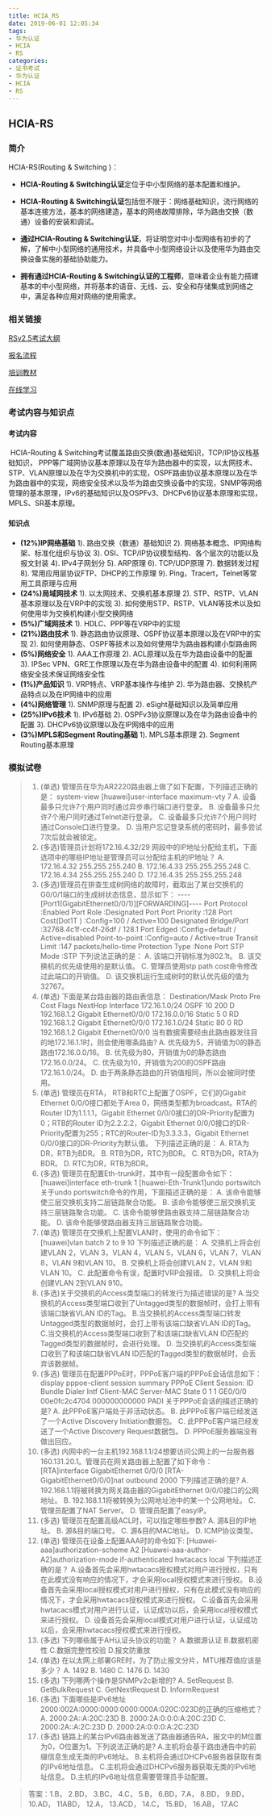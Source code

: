 ```yaml
---
title: HCIA_RS
date: 2019-06-01 12:05:34
tags:
- 华为认证
- HCIA
- RS
categories:
- 证书考试
- 华为认证
- HCIA
- RS
---
```


## HCIA-RS

### 简介

  HCIA-RS(Routing & Switching )：

- **HCIA-Routing & Switching认证**定位于中小型网络的基本配置和维护。

- **HCIA-Routing & Switching认证**包括但不限于：网络基础知识，流行网络的基本连接方法，基本的网络建造，基本的网络故障排除，华为路由交换（数通）设备的安装和调试。

- **通过HCIA-Routing & Switching认证**，将证明您对中小型网络有初步的了解，了解中小型网络的通用技术，并具备中小型网络设计以及使用华为路由交换设备实施的基础协助能力。

- **拥有通过HCIA-Routing & Switching认证的工程师**，意味着企业有能力搭建基本的中小型网络，并将基本的语音、无线、云、安全和存储集成到网络之中，满足各种应用对网络的使用需求。

### 相关链接

[RSv2.5考试大纲](https://support.huawei.com/learning/Certificate!toExamOutlineDetail?nodeId=Node1000003879)

[报名流程](https://support.huawei.com/learning/NavigationAction!createNavi?navId=_40&lang=zh)

[培训教材](https://support.huawei.com/learning/trainFaceDetailAction?pbiPath=term1000025144&courseId=Node1000004871)

[在线学习](https://ilearningx.huawei.com/portal/#/courses/course-v1:HuaweiX+EBGTC00000022+2018.7/about)



### 考试内容与知识点

#### 考试内容

​        HCIA-Routing & Switching考试覆盖路由交换(数通)基础知识，TCP/IP协议栈基础知识， PPP等广域网协议基本原理以及在华为路由器中的实现，以太网技术、STP、VLAN原理以及在华为交换机中的实现，OSPF路由协议基本原理以及在华为路由器中的实现，网络安全技术以及华为路由交换设备中的实现，SNMP等网络管理的基本原理，IPv6的基础知识以及OSPFv3、DHCPv6协议基本原理和实现，MPLS、SR基本原理。

#### 知识点

- **(12%)IP网络基础**
        1). 路由交换（数通）基础知识
        2). 网络基本概念、IP网络构架、标准化组织与协议
        3). OSI、TCP/IP协议模型结构、各个层次的功能以及报文封装
        4). IPv4子网划分
        5). ARP原理
        6). TCP/UDP原理
        7). 数据转发过程
        8). 常用应用层协议FTP、DHCP的工作原理
        9). Ping，Tracert，Telnet等常用工具原理与应用
- **(24%)局域网技术**
        1). 以太网技术、交换机基本原理
        2). STP、RSTP、VLAN基本原理以及在VRP中的实现
        3). 如何使用STP、RSTP、VLAN等技术以及如何使用华为交换机构建小型交换网络
- **(5%)广域网技术**
       1). HDLC、PPP等在VRP中的实现
- **(21%)路由技术**
       1). 静态路由协议原理、OSPF协议基本原理以及在VRP中的实现
       2). 如何使用静态、OSPF等技术以及如何使用华为路由器构建小型路由网
- **(5%)网络安全**
       1). AAA工作原理
       2). ACL原理以及在华为路由设备中的配置
       3). IPSec VPN、GRE工作原理以及在华为路由设备中的配置
       4). 如何利用网络安全技术保证网络安全性
- **(1%)产品知识**
       1). VRP特点、VRP基本操作与维护
       2). 华为路由器、交换机产品特点以及在IP网络中的应用
- **(4%)网络管理**
       1). SNMP原理与配置
       2). eSight基础知识以及简单应用
- **(25%)IPv6技术**
       1). IPv6基础
       2). OSPFv3协议原理以及在华为路由设备中的配置
       3). DHCPv6协议原理以及在IP网络中的应用
- **(3%)MPLS和Segment Routing基础**
       1). MPLS基本原理
       2). Segment Routing基本原理

### 模拟试卷

>1. (单选) 管理员在华为AR2220路由器上做了如下配置，下列描述正确的是：
><huawei>system-view
>[huawei]user-interface maximum-vty 7
>A. 设备最多只允许7个用户同时通过异步串行端口进行登录。
>B. 设备最多只允许7个用户同时通过Telnet进行登录。
>C. 设备最多只允许7个用户同时通过Console口进行登录。
>D. 当用户忘记登录系统的密码时，最多尝试7次后就会被锁定。
>2. (多选)管理员计划将172.16.4.32/29 网段中的IP地址分配给主机，下面选项中的哪些IP地址是管理员可以分配给主机的IP地址？
>  A. 172.16.4.32 255.255.255.240
>  B. 172.16.4.33 255.255.255.248
>  C. 172.16.4.34 255.255.255.240
>  D. 172.16.4.35 255.255.255.248
>3. (多选)管理员在排查生成树网络的故障时，截取出了某台交换机的G0/0/1端口的生成树状态信息，显示如下：
>  ----[Port1(GigabitEthernet0/0/1)][FORWARDING]----
>   Port Protocol           :Enabled
>   Port Role               :Designated Port
>   Port Priority           :128
>   Port Cost(Dot1T )       :Config=100 / Active=100
>   Designated Bridge/Port  :32768.4c1f-cc4f-26df / 128.1
>   Port Edged              :Config=default / Active=disabled
>   Point-to-point          :Config=auto / Active=true
>   Transit Limit           :147 packets/hello-time
>   Protection Type         :None
>   Port STP Mode           :STP
>  下列说法正确的是：
>  A. 该端口开销标准为802.1t。
>  B. 该交换机的优先级使用的是默认值。
>  C. 管理员使用stp path cost命令修改过此端口的开销值。
>  D. 该交换机运行生成树时的默认优先级的值为32767。 
>4. (单选) 下面是某台路由器的路由表信息：
>  Destination/Mask   Proto      Pre  Cost Flags       NextHop        Interface
>  172.16.1.0/24       OSPF      10   200  D            192.168.1.2    Gigabit Ethernet0/0/0
>  172.16.0.0/16        Static      5     0     RD         192.168.1.2    Gigabit Ethernet0/0/0
>  172.16.1.0/24        Static      80    0     RD         192.168.1.2    Gigabit Ethernet0/0/0
>  当有数据需要经由此路由器发往目的地172.16.1.1时，则会使用哪条路由?
>  A. 优先级为5，开销值为0的静态路由172.16.0.0/16。
>  B. 优先级为80，开销值为0的静态路由172.16.0.0/24。
>  C. 优先级为10，开销值为200的OSPF路由172.16.1.0/24。
>  D. 由于两条静态路由的开销值相同，所以会被同时使用。
>5. (单选) 管理员在RTA， RTB和RTC上配置了OSPF，它们的Gigabit Ethernet 0/0/0接口都处于Area 0，网络类型都为broadcast。RTA的Router ID为1.1.1.1，Gigabit Ethernet 0/0/0接口的DR-Priority配置为0；RTB的Router ID为2.2.2.2，Gigabit Ethernet 0/0/0接口的DR-Priority配置为255；RTC的Router-ID为3.3.3.3，Gigabit Ethernet 0/0/0接口的DR-Priority为默认值。
>  下列描述正确的是：
>  A. RTA为DR，RTB为BDR。
>  B. RTB为DR，RTC为BDR。
>  C. RTB为DR，RTA为BDR。
>  D. RTC为DR，RTB为BDR。
>6. (多选) 管理员在配置Eth-trunk时，其中有一段配置命令如下：
>  [huawei]interface eth-trunk 1
>  [huawei-Eth-Trunk1]undo portswitch
>  关于undo portswitch命令的作用，下面描述正确的是：
>  A. 该命令能够使三层交换机支持二层链路聚合功能。
>  B. 该命令能够使三层交换机支持三层链路聚合功能。
>  C. 该命令能够使路由器支持二层链路聚合功能。
>  D. 该命令能够使路由器支持三层链路聚合功能。
>7. (单选) 管理员在交换机上配置VLAN时，使用的命令如下：
>  [huawei]vlan batch 2 to 9 10
>  下列描述正确的是：
>  A. 交换机上将会创建VLAN 2，VLAN 3，VLAN 4，VLAN 5，VLAN 6，VLAN 7，VLAN 8，VLAN 9和VLAN 10。
>  B. 交换机上将会创建VLAN 2，VLAN 9和VLAN 10。
>  C. 此配置命令有误，配置时VRP会报错。
>  D. 交换机上将会创建VLAN 2到VLAN 910。
>8. (多选)关于交换机的Access类型端口的转发行为描述错误的是?
>  A.当交换机的Access类型端口收到了Untagged类型的数据帧时，会打上带有该端口缺省VLAN ID的Tag。
>  B.当交换机的Access类型端口转发Untagged类型的数据帧时，会打上带有该端口缺省VLAN ID的Tag。
>  C.当交换机的Access类型端口收到了和该端口缺省VLAN ID匹配的Tagged类型的数据帧时，会进行处理。
>  D. 当交换机的Access类型端口收到了和该端口缺省VLAN ID匹配的Tagged类型的数据帧时，会丢弃该数据帧。
>9. (多选) 管理员在配置PPPoE时，PPPoE客户端的PPPoE会话信息如下：
>  <Huawei>display pppoe-client session summary
>  PPPoE Client Session:
>  ID  Bundle Dialer Intf          Client-MAC    Server-MAC    State
>  0   1      1      GE0/0/0       00e0fc2c4704  000000000000  PADI 
>  关于PPPoE会话的描述正确的是?
>  A. 此PPPoE客户端处于非活动状态。
>  B. 此PPPoE客户端已经发送了一个Active Discovery Initiation数据包。
>  C. 此PPPoE客户端已经发送了一个Active Discovery Request数据包。
>  D. PPPoE服务器端没有做出回应。
>10. (多选) 内网中的一台主机192.168.1.1/24想要访问公网上的一台服务器160.131.20.1。管理员在网关路由器上配置了如下命令：
>  [RTA]interface GigabitEthernet 0/0/0
>  [RTA-GigabitEthernet0/0/0]nat outbound 2000
>  下列描述正确的是?
>  A. 192.168.1.1将被转换为网关路由器的GigabitEthernet 0/0/0接口的公网地址。
>  B. 192.168.1.1将被转换为公网地址池中的某一个公网地址。
>  C. 管理员配置了NAT Server。
>  D. 管理员配置了easyIP。
>11. (多选) 管理员在配置高级ACL时，可以指定哪些参数?
>   A. 源&目的IP地址。
>   B. 源&目的端口号。
>   C. 源&目的MAC地址。
>   D. ICMP协议类型。
>12. (单选) 管理员在设备上配置AAA时的命令如下:
>   [Huawei-aaa]authorization-scheme A2
>   [Huawei-aaa-author-A2]authorization-mode if-authenticated hwtacacs local
>   下列描述正确的是？
>   A.设备首先会采用hwtacacs授权模式对用户进行授权，只有在此模式没有响应的情况下，才会采用local授权模式来进行授权。
>   B.设备首先会采用local授权模式对用户进行授权，只有在此模式没有响应的情况下，才会采用hwtacacs授权模式来进行授权。
>   C.设备首先会采用hwtacacs模式对用户进行认证，认证成功以后，会采用local授权模式来进行授权。
>   D. 设备首先会采用local模式对用户进行认证，认证成功以后，会采用hwtacacs授权模式来进行授权。
>13. (多选) 下列哪些属于AH认证头协议的功能？
>   A.数据源认证
>   B.数据机密性
>   C.数据完整性校验
>   D.报文防重放
>14. (单选) 在以太网上部署GRE时，为了防止报文分片，MTU推荐值应该是多少？
>   A. 1492
>   B. 1480
>   C. 1476
>   D. 1430
>15. (多选) 下列哪两个操作是SNMPv2c新增的?
>   A. SetRequest
>   B. GetBulkRequest
>   C. GetNextRequest
>   D. InformRequest
>16. (多选) 下面哪些是IPv6地址2000:002A:0000:0000:0000:000A:020C:023D的正确的压缩格式？
>   A. 2000:2A::A:20C:23D
>   B. 2000:2A:0:0:0:A:20C:23D
>   C. 2000:2A::A:2C:23D
>   D. 2000:2A:0:0:0:A:2C:23D
>17. (多选) 链路上的某台IPv6路由器发送了路由器通告RA，报文中的M位置为0，O位置为1。下列说法正确的是?
>   A.主机将会基于路由通告中的前缀信息生成无类的IPv6地址。
>   B.主机将会通过DHCPv6服务器获取有类的IPv6地址信息。
>   C.主机将会通过DHCPv6服务器获取无类的IPv6地址信息。
>   D.主机的IPv6地址信息需要管理员手动配置。

> 答案：1.B， 2.BD， 3.BC， 4.C，  5.B， 6.BD，7.A， 8.BD， 9.BD， 10.AD， 11ABD， 12.A， 13.ACD， 14.C， 15.BD， 16.AB， 17.AC